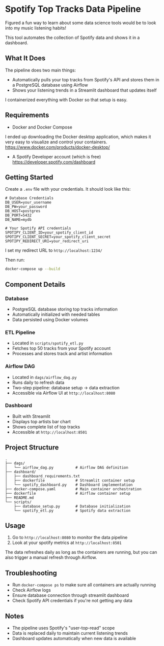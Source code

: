 # Spotify Top Tracks Data Pipeline

Figured a fun way to learn about some data science tools would be to look into my music listening habits!

This tool automates the collection of Spotify data and shows it in a dashboard.

## What It Does

The pipeline does two main things:

- Automatically pulls your top tracks from Spotify's API and stores them in a PostgreSQL database using Airflow
- Shows your listening trends in a Streamlit dashboard that updates itself

I containerized everything with Docker so that setup is easy.

## Requirements

- Docker and Docker Compose

I ended up downloading the Docker desktop application, which makes it very easy to visualize and control your containers.
<https://www.docker.com/products/docker-desktop/>

- A Spotify Developer account (which is free)
<https://developer.spotify.com/dashboard>

## Getting Started

Create a `.env` file with your credentials. It should look like this:

```.env
# Database Credentials
DB_USER=your_username
DB_PW=your_password
DB_HOST=postgres
DB_PORT=5432
DB_NAME=mydb

# Your Spotify API credentials
SPOTIPY_CLIENT_ID=your_spotify_client_id
SPOTIPY_CLIENT_SECRET=your_spotify_client_secret
SPOTIPY_REDIRECT_URI=your_redirect_uri
```

I set my redirect URL to `http://localhost:1234/`

Then run:

```bash
docker-compose up --build
```

## Component Details

### Database

- PostgreSQL database storing top tracks information
- Automatically initialized with needed tables
- Data persisted using Docker volumes

### ETL Pipeline

- Located in `scripts/spotify_etl.py`
- Fetches top 50 tracks from your Spotify account
- Processes and stores track and artist information

### Airflow DAG

- Located in `dags/airflow_dag.py`
- Runs daily to refresh data
- Two-step pipeline: database setup → data extraction
- Accessible via Airflow UI at `http://localhost:8080`

### Dashboard

- Built with Streamlit
- Displays top artists bar chart
- Shows complete list of top tracks
- Accessible at `http://localhost:8501`

## Project Structure

```text
.
├── dags/
│   └── airflow_dag.py          # Airflow DAG definition
├── dashboard/
│   ├── dashboard_requirements.txt
│   ├── dockerfile              # Streamlit container setup
│   └── spotify_dashboard.py    # Dashboard implementation
├── docker-compose.yaml         # Main container orchestration
├── dockerfile                  # Airflow container setup
├── README.md
└── scripts/
    ├── database_setup.py       # Database initialization
    └── spotify_etl.py          # Spotify data extraction
```

## Usage

1. Go to `http://localhost:8080` to monitor the data pipeline
2. Look at your spotify metrics at `http://localhost:8501`

The data refreshes daily as long as the containers are running, but you can also trigger a manual refresh through Airflow.

## Troubleshooting

- Run `docker-compose ps` to make sure all containers are actually running
- Check Airflow logs
- Ensure database connection through streamlit dashboard
- Check Spotify API credentials if you're not getting any data

## Notes

- The pipeline uses Spotify's "user-top-read" scope
- Data is replaced daily to maintain current listening trends
- Dashboard updates automatically when new data is available
